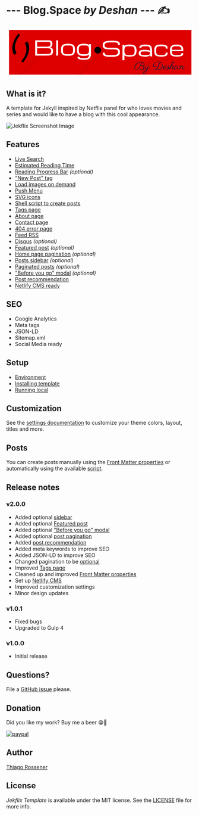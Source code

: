 
# --- Blog.Space _by Deshan_ --- :writing_hand:

![Jekflix Template Cover Image](/assets/img/blog-image-readme.png)

## What is it?

A template for Jekyll inspired by Netflix panel for who loves movies and series and would like to have a blog with this cool appearance.

![Jekflix Screenshot Image](https://res.cloudinary.com/dm7h7e8xj/image/upload/v1566390829/jekflix-screenshot-2_zfiog2.jpg)

## Features

- [Live Search](https://github.com/thiagorossener/jekflix-template/wiki/Features#live-search)
- [Estimated Reading Time](https://github.com/thiagorossener/jekflix-template/wiki/Features#estimated-reading-time)
- [Reading Progress Bar](https://github.com/thiagorossener/jekflix-template/wiki/Features#reading-progress-bar) *(optional)*
- ["New Post" tag](https://github.com/thiagorossener/jekflix-template/wiki/Features#new-post-tag)
- [Load images on demand](https://github.com/thiagorossener/jekflix-template/wiki/Features#load-images-on-demand)
- [Push Menu](https://github.com/thiagorossener/jekflix-template/wiki/Features#push-menu)
- [SVG icons](https://github.com/thiagorossener/jekflix-template/wiki/Features#svg-icons)
- [Shell script to create posts](https://github.com/thiagorossener/jekflix-template/wiki/Features#shell-script-to-create-posts)
- [Tags page](https://github.com/thiagorossener/jekflix-template/wiki/Features#tags-page)
- [About page](https://github.com/thiagorossener/jekflix-template/wiki/Features#about-page)
- [Contact page](https://github.com/thiagorossener/jekflix-template/wiki/Features#contact-page)
- [404 error page](https://github.com/thiagorossener/jekflix-template/wiki/Features#404-error-page)
- [Feed RSS](https://github.com/thiagorossener/jekflix-template/wiki/Features#feed-rss)
- [Disqus](https://github.com/thiagorossener/jekflix-template/wiki/Features#disqus) *(optional)*
- [Featured post](https://github.com/thiagorossener/jekflix-template/wiki/Features#featured-post) *(optional)*
- [Home page pagination](https://github.com/thiagorossener/jekflix-template/wiki/Features#home-page-pagination) *(optional)*
- [Posts sidebar](https://github.com/thiagorossener/jekflix-template/wiki/Features#posts-sidebar) *(optional)*
- [Paginated posts](https://github.com/thiagorossener/jekflix-template/wiki/Features#paginated-posts) *(optional)*
- ["Before you go" modal](https://github.com/thiagorossener/jekflix-template/wiki/Features#before-you-go-modal) *(optional)*
- [Post recommendation](https://github.com/thiagorossener/jekflix-template/wiki/Features#post-recommendation)
- [Netlify CMS ready](https://github.com/thiagorossener/jekflix-template/wiki/Features#netlify-cms-ready)

## SEO

- Google Analytics
- Meta tags
- JSON-LD
- Sitemap.xml
- Social Media ready

## Setup

- [Environment](https://github.com/thiagorossener/jekflix-template/wiki/setup#environment)
- [Installing template](https://github.com/thiagorossener/jekflix-template/wiki/setup#installing-template)
- [Running local](https://github.com/thiagorossener/jekflix-template/wiki/setup#running-local)

## Customization

See the [settings documentation](https://github.com/thiagorossener/jekflix-template/wiki/settings) to customize your theme colors, layout, titles and more.

## Posts

You can create posts manually using the [Front Matter properties](https://github.com/thiagorossener/jekflix-template/wiki/post#front-matter-properties) or automatically using the available [script](https://github.com/thiagorossener/jekflix-template/wiki/post#creating-a-post).

## Release notes

### v2.0.0
- Added optional [sidebar](https://github.com/thiagorossener/jekflix-template/wiki/Features#posts-sidebar)
- Added optional [Featured post](https://github.com/thiagorossener/jekflix-template/wiki/features#featured-post)
- Added optional ["Before you go" modal](https://github.com/thiagorossener/jekflix-template/wiki/features#before-you-go-modal)
- Added optional [post pagination](https://github.com/thiagorossener/jekflix-template/wiki/features#paginated-posts)
- Added [post recommendation](https://github.com/thiagorossener/jekflix-template/wiki/features#post-recommendation)
- Added meta keywords to improve SEO
- Added JSON-LD to improve SEO
- Changed pagination to be [optional](https://github.com/thiagorossener/jekflix-template/wiki/features#home-page-pagination)
- Improved [Tags page](https://github.com/thiagorossener/jekflix-template/wiki/features#tags-page)
- Cleaned up and improved [Front Matter properties](https://github.com/thiagorossener/jekflix-template/wiki/post#front-matter-properties)
- Set up [Netlify CMS](https://github.com/thiagorossener/jekflix-template/wiki/features#netlify-cms-ready)
- Improved customization settings
- Minor design updates

### v1.0.1
- Fixed bugs
- Upgraded to Gulp 4

### v1.0.0
- Initial release

## Questions?

File a [GitHub issue](https://github.com/thiagorossener/jekflix-template/issues/new) please.

## Donation

Did you like my work? Buy me a beer 😁🍺

[![paypal](https://www.paypalobjects.com/en_US/i/btn/btn_donateCC_LG.gif)](https://www.paypal.com/cgi-bin/webscr?cmd=_s-xclick&hosted_button_id=SAKL66RSDGH48&source=url)

## Author

[Thiago Rossener](https://rossener.com/)

## License

*Jekflix Template* is available under the MIT license. See the [LICENSE](https://github.com/thiagorossener/jekflix-template/blob/master/LICENSE) file for more info.
